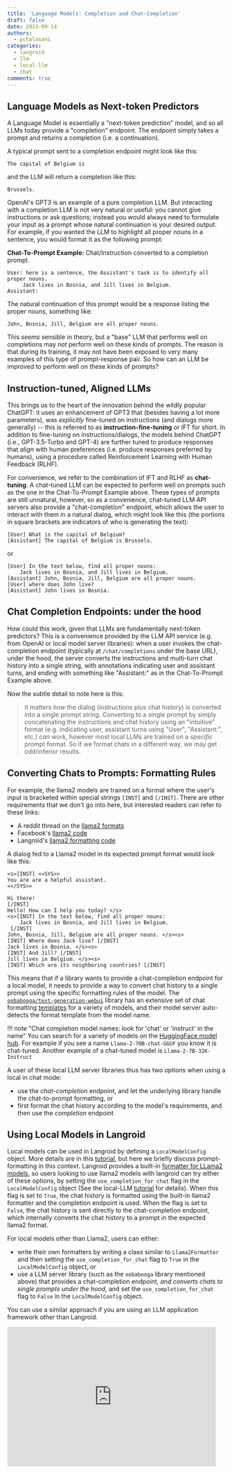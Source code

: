 ```yaml
---
title: 'Language Models: Completion and Chat-Completion'
draft: false
date: 2023-09-14
authors: 
  - pchalasani
categories:
  - langroid
  - llm
  - local-llm
  - chat
comments: true
---
```


## Language Models as Next-token Predictors

A Language Model is essentially a "next-token prediction" model,
and so all LLMs today provide a "completion" endpoint.
The endpoint simply takes a prompt and returns a completion (i.e. a continuation).
<!-- more -->
A typical prompt sent to a completion endpoint might look like this:
```
The capital of Belgium is 
```
and the LLM will return a completion like this:
```
Brussels.
```
OpenAI's GPT3 is an example of a pure completion LLM.
But interacting with a completion LLM is not very natural or useful:
you cannot give instructions or ask questions; instead you would always need to 
formulate your input as a prompt whose natural continuation is your desired output.
For example, if you wanted the LLM to highlight all proper nouns in a sentence,
you would format it as the following prompt:

**Chat-To-Prompt Example:** Chat/Instruction converted to a completion prompt.

```
User: here is a sentence, the Assistant's task is to identify all proper nouns.
     Jack lives in Bosnia, and Jill lives in Belgium.
Assistant:    
```
The natural continuation of this prompt would be a response listing the proper nouns,
something like:
```
John, Bosnia, Jill, Belgium are all proper nouns.
```

This _seems_ sensible in theory, but a "base" LLM that performs well on completions
may _not_ perform well on these kinds of prompts. The reason is that during its training, it may not
have been exposed to very many examples of this type of prompt-response pair.
So how can an LLM be improved to perform well on these kinds of prompts?

## Instruction-tuned, Aligned LLMs 

This brings us to the heart of the innovation behind the wildly popular ChatGPT:
it uses an enhancement of GPT3 that (besides having a lot more parameters),
was _explicitly_ fine-tuned on instructions (and dialogs more generally) -- this is referred to
as **instruction-fine-tuning** or IFT for short. In addition to fine-tuning on instructions/dialogs,
the models behind ChatGPT (i.e., GPT-3.5-Turbo and GPT-4) are further tuned to produce
responses that _align_ with human preferences (i.e. produce responses preferred by humans),
using a procedure called Reinforcement Learning with Human Feedback (RLHF).

For convenience, we refer to the combination of IFT and RLHF as **chat-tuning**.
A chat-tuned LLM can be expected to perform well on prompts such as the one in 
the Chat-To-Prompt Example above. These types of prompts are still unnatural, however, so as a convenience,
chat-tuned LLM API servers also provide a "chat-completion" endpoint, which allows the user
to interact with them in a natural dialog, which might look like this
(the portions in square brackets are indicators of who is generating the text):

```
[User] What is the capital of Belgium?
[Assistant] The capital of Belgium is Brussels.
```
or
```
[User] In the text below, find all proper nouns:
    Jack lives in Bosnia, and Jill lives in Belgium.
[Assistant] John, Bosnia, Jill, Belgium are all proper nouns.
[User] where does John live?
[Assistant] John lives in Bosnia.
```

## Chat Completion Endpoints: under the hood

How could this work, given that LLMs are fundamentally next-token predictors?
This is a convenience provided by the LLM API service (e.g. from OpenAI or
local model server libraries):
when a user invokes the chat-completion endpoint (typically
at `/chat/completions` under the base URL), under the hood, the server converts the
instructions and multi-turn chat history into a single string, with annotations indicating
user and assistant turns, and ending with something like "Assistant:"
as in the Chat-To-Prompt Example above.

Now the subtle detail to note here is this:

>It matters _how_ the
dialog (instructions plus chat history) is converted into a single prompt string.
Converting to a single prompt by simply concatenating the
instructions and chat history using an "intuitive" format (e.g. indicating
user, assistant turns using "User", "Assistant:", etc.) _can_ work,
however most local LLMs are trained on a _specific_ prompt format.
So if we format chats in a different way, we may get odd/inferior results.

## Converting Chats to Prompts: Formatting Rules

For example, the llama2 models are trained on a format where the user's input is bracketed within special strings `[INST]`
and `[/INST]`. There are other requirements that we don't go into here, but
interested readers can refer to these links:

- A reddit thread on the [llama2 formats](https://www.reddit.com/r/LocalLLaMA/comments/155po2p/get_llama_2_prompt_format_right/)
- Facebook's [llama2 code](https://github.com/facebookresearch/llama/blob/main/llama/generation.py#L44)
- Langroid's [llama2 formatting code](https://github.com/langroid/langroid/blob/main/langroid/language_models/prompt_formatter/llama2_formatter.py)

A dialog fed to a Llama2 model in its expected prompt format would look like this:

```
<s>[INST] <<SYS>>
You are are a helpful assistant.
<</SYS>>

Hi there! 
[/INST] 
Hello! How can I help you today? </s>
<s>[INST] In the text below, find all proper nouns:
    Jack lives in Bosnia, and Jill lives in Belgium.
 [/INST] 
John, Bosnia, Jill, Belgium are all proper nouns. </s><s> 
[INST] Where does Jack live? [/INST] 
Jack lives in Bosnia. </s><s>
[INST] And Jill? [/INST]
Jill lives in Belgium. </s><s>
[INST] Which are its neighboring countries? [/INST]
```

This means that if a library wants to provide a chat-completion endpoint for
a local model, it needs to provide a way to convert chat history to a single prompt
using the specific formatting rules of the model.
The [`oobabooga/text-generation-webui`](https://github.com/oobabooga/text-generation-webui) 
library has an extensive set of chat formatting [templates](https://github.com/oobabooga/text-generation-webui/tree/main/instruction-templates)
for a variety of models, and their model server auto-detects the
format template from the model name.

!!! note "Chat completion model names: look for 'chat' or 'instruct' in the name"
    You can search for a variety of models on the [HuggingFace model hub](https://huggingface.co/models).
    For example if you see a name `Llama-2-70B-chat-GGUF` you know it is chat-tuned.
    Another example of a chat-tuned model is `Llama-2-7B-32K-Instruct` 
    
A user of these local LLM server libraries thus has two options when using a local in chat mode:

- use the _chat-completion_ endpoint, and let the underlying library handle the chat-to-prompt formatting, or
- first format the chat history according to the model's requirements, and then use the
  _completion_ endpoint

## Using Local Models in Langroid

Local models can be used in Langroid by defining a `LocalModelConfig` object.
More details are in this [tutorial](blog/posts/local-llm.md), but here we briefly
discuss prompt-formatting in this context.
Langroid provides a built-in [formatter for LLama2 models](https://github.com/langroid/langroid/blob/main/langroid/language_models/prompt_formatter/llama2_formatter.py), 
so users looking to use llama2 models with langroid can try either of these options, by setting the
`use_completion_for_chat` flag in the `LocalModelConfig` object
(See the local-LLM [tutorial](blog/posts/local-llm.md) for details).
When this flag is set to `True`, the chat history is formatted using the built-in llama2 formatter
and the completion endpoint is used. 
When the flag is set to `False`, the chat history is sent directly to the chat-completion
endpoint, which internally converts the chat history to a prompt in the expected llama2 format.

For local models other than Llama2, users can either:

- write their own formatters by writing a class similar to `Llama2Formatter` and 
then setting the `use_completion_for_chat` flag to `True` in the `LocalModelConfig` object, or
- use a LLM server library (such as the `oobabooga` library mentioned above) that provides a chat-completion endpoint, 
_and converts chats to single prompts under the hood,_ and set the
  `use_completion_for_chat` flag to `False` in the `LocalModelConfig` object.

You can use a similar approach if you are using an LLM application framework other than Langroid.


<iframe src="https://langroid.substack.com/embed" width="480" height="320" style="border:1px solid #EEE; background:white;" frameborder="0" scrolling="no"></iframe>

